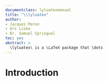```yaml
---
documentclass: lyluatexmanual
title: "\\lyluatex"
author:
- Jacques Peron
- Urs Liska
- Br. Samuel Springuel
toc: yes
abstract: >
  \lyluatex\ is a \LaTeX package that \dots
---
```


# Introduction
